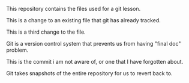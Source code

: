 This repository contains the files used for a git lesson.

This is a change to an existing file that git has already tracked.

This is a third change to the file.

Git is a version control system that prevents us from having "final doc" problem.

This is the commit i am not aware of, or one that I have forgotten about.

Git takes snapshots of the entire repository for us to revert back to.
